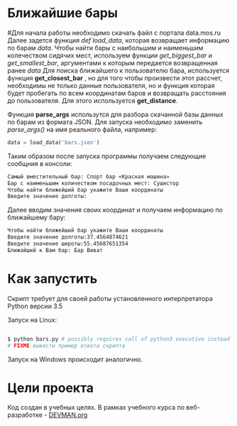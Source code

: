 # Ближайшие бары

#Для начала работы необходимо скачать файл с портала data.mos.ru
Далее задется функция *def load_data*, которая возвращает информацию по барам *data*.
Чтобы найти бары с наибольшим и наименьшим колечеством сидячих мест, используем функции *get_biggest_bar* и *get_smallest_bar*, аргументами к которым передается возвращенная ранее *data*
Для поиска ближайшего к пользователю бара, используется функция **get_closest_bar** , но для того чтобы произвести этот рассчет, необходимы не только данные пользователя, но и функция которая будет пробегать по всем координатам баров и возвращать расстояния до пользователя. Для этого используется **get_distance**.

Функция **parse_args** использутся для разбора скачанной базы данных по барам из формата JSON. 
Для запуска необходимо заменить *parse_args()* на имя реального файла, например:
```python
data = load_data('bars.json')
```
Таким образом после запуска программы получаем следующие сообщния в консоли:
```bash
Самый вместительный бар: Спорт бар «Красная машина»
Бар с наименьшим количеством посадочных мест: Сушистор
Чтобы найти ближейший бар укажите Ваши координаты
Введите значение долготы:
```
Далее вводим значения своих координат и получаем информацию по ближайшему бару:
```bash
Чтобы найти ближейший бар укажите Ваши координаты
Введите значение долготы:37.4564874621
Введите значение широты:55.45687651354
Ближайший к Вам бар: Бар Виват
```


# Как запустить

Скрипт требует для своей работы установленного интерпретатора Python версии 3.5

Запуск на Linux:

```bash

$ python bars.py # possibly requires call of python3 executive instead of just python
# FIXME вывести пример ответа скрипта

```

Запуск на Windows происходит аналогично.

# Цели проекта

Код создан в учебных целях. В рамках учебного курса по веб-разработке - [DEVMAN.org](https://devman.org)
